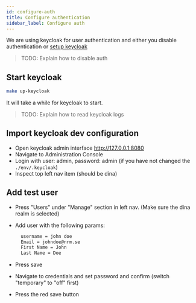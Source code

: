 ```yaml
---
id: configure-auth
title: Configure authentication
sidebar_label: Configure auth
---
```


We are using keycloak for user authentication and either you disable
authentication or [setup keycloak](#run-and-configure-keycloak)

> TODO: Explain how to disable auth

## Start keycloak

```bash
make up-keycloak
```

It will take a while for keycloak to start.

> TODO: Explain how to read keycloak logs

## Import keycloak dev configuration

- Open keycloak admin interface <http://127.0.0.1:8080>
- Navigate to Administration Console
- Login with user: admin, password: admin (if you have not changed the
  `./env/.keycloak`)
- Inspect top left nav item (should be dina)

## Add test user

- Press "Users" under "Manage" section in left nav. (Make sure the dina realm is
  selected)
- Add user with the following params:

  ```bash
    username = john doe
    Email = johndoe@nrm.se
    First Name = John
    Last Name = Doe
  ```

- Press save
- Navigate to credentials and set password and confirm (switch "temporary" to
  "off" first)
- Press the red save button
